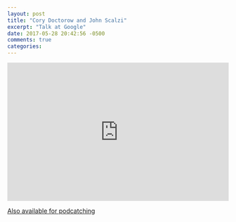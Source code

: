 ```yaml
---
layout: post
title: "Cory Doctorow and John Scalzi"
excerpt: "Talk at Google"
date: 2017-05-28 20:42:56 -0500
comments: true
categories: 
---
```


<iframe width="100%" height="315" src="https://www.youtube.com/embed/LAeao2s_3Cg" frameborder="0" allowfullscreen></iframe>

[Also available for podcatching](https://huffduffer.com/dealingwith/409730)
